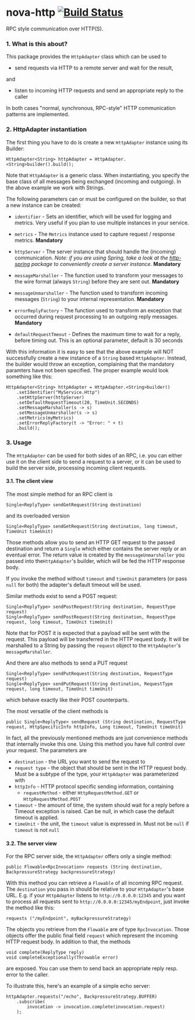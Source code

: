 nova-http [![Build Status](https://travis-ci.org/oli-d/nova-http.svg?branch=master)](https://travis-ci.org/oli-d/nova-http)
=========

RPC style communication over HTTP(S).

### 1. What is this about?
This package provides the ```HttpAdapter``` class which can be used to 
* send requests via HTTP to a remote server and wait for the result,

and

* listen to incoming HTTP requests and send an appropriate reply to the caller

In both cases "normal, synchronous, RPC-style" HTTP communication patterns are implemented.

### 2. HttpAdapter instantiation
The first thing you have to do is create a new ```HttpAdapter``` instance using its Builder:
 
```
HttpAdapter<String> httpAdapter = HttpAdapter.<String>builder().build();
```

Note that  ```HttpAdapter``` is a generic class. When instantiating, you specify the base class of
all messages being exchanged (incoming and outgoing). In the above example we work with Strings.

The following parameters can or must be configured on the builder, so that a new instance can be created:

* ```identifier``` - Sets an identifier, which will be used for logging and metrics. Very useful if you plan to use 
multiple instances in your service.

* ```metrics``` - The ```Metrics``` instance used to capture request / response metrics. **Mandatory**

* ```httpServer``` - The server instance that should handle the (incoming) communication. 
  _Note: if you are using Spring, take a look at the [http-spring](./http-spring/README.md) package to 
  conveniently create a server instance_. **Mandatory**

* ```messageMarshaller``` - The function used to transform your messages to the wire format (always ```String```)
before they are sent out. **Mandatory**

* ```messageUnmarshaller``` - The function used to transform incoming messages (```String```) to your internal 
representation. **Mandatory**

* ```errorReplyFactory``` - The function used to transform an exception that occurred during request processing to 
an outgoing reply messages. **Mandatory**

* ```defaultRequestTmeout``` - Defines the maximum time to wait for a reply, before timing out. This is an optional 
parameter, default is 30 seconds

With this information it is easy to see that the above example will NOT successfully create a new instance of
a ```String``` based ```HttpAdapter```. Instead, the builder would throw an exception, complaining that the
mandatory paramters have not been specified. The proper example would look something like this:

```
HttpAdapter<String> httpAdapter = HttpAdapter.<String>builder()
    .setIdentifier("MyService.Http")
    .setHttpServer(httpServer)
    .setDefaultRequestTimeout(20, TimeUnit.SECONDS)
    .setMessageMarshaller(s -> s)
    .setMessageUnmarshaller(s -> s)
    .setMetrics(myMetrics)
    .setErrorReplyFactory(t -> "Error: " + t)
    .build();
```

### 3. Usage

The ```HttpAdapter``` can be used for both sides of an RPC, i.e. you can either use it on the client side to send 
a request to a server, or it can be used to build the server side, processing incoming client requests.
 
#### 3.1. The client view

The most simple method for an RPC client is 

```
Single<ReplyType> sendGetRequest(String destination)
```

and its overloaded version 

```
Single<ReplyType> sendGetRequest(String destination, long timeout, TimeUnit timeUnit)
```

Those methods allow you to send an HTTP GET request to the passed destination and return a ```Single``` which either 
contains the server reply or an eventual error. The return value is created by the ```messageUnmarshaller``` you passed 
into the```HttpAdapter```'s builder, which will be fed the HTTP response body.

If you invoke the method without ```timeout``` and ```timeUnit``` parameters (or pass ```null``` for both) the adapter's
default timeout will be used.

Similar methods exist to send a POST request:
```
Single<ReplyType> sendPostRequest(String destination, RequestType request)
Single<ReplyType> sendPostRequest(String destination, RequestType request, long timeout, TimeUnit timeUnit)
```

Note that for POST it is expected that a payload will be sent with the request. This payload will
be transferred in the HTTP request body. It will be marshalled to a String by passing the ```request``` object
to the ```HttpAdapter```'s ```messageMarshaller```.

And there are also methods to send a PUT request
```
Single<ReplyType> sendPutRequest(String destination, RequestType request)
Single<ReplyType> sendPutRequest(String destination, RequestType request, long timeout, TimeUnit timeUnit)
```
which behave exactly like their POST counterparts.

The most versatile of the client methods is 
```
public Single<ReplyType> sendRequest (String destination, RequestType request, HttpSpecificInfo httpInfo, Long timeout, TimeUnit timeUnit)
```

In fact, all the previously mentioned methods are just convenience methods that internally invoke this one. Using this 
method you have full control over your request. The parameters are
* ```destination``` - the URL you want to send the request to
* ```request type``` - the object that should be sent in the HTTP request body. Must be a subtype of the type, your 
```HttpAdapter``` was parameterized with 
* ```httpInfo``` - HTTP protocol specific sending information, containing
  * ```requestMethod``` - either ```HttpRequestMethod.GET``` or ```HttpRequestMethod.POST``` 
* ```timeout``` - the amount of time, the system should wait for a reply before a Timeout exception is raised. Can be null,
in which case the default timeout is applied.
* ```timeUnit``` - the unit, the ```timeout``` value is expressed in. Must not be ```null``` if ```timeout``` is not ```null```

#### 3.2. The server view

For the RPC server side, the ```HttpAdapter``` offers only a single method:

```
public Flowable<RpcInvocation> requests (String destination, BackpressureStrategy backpressureStrategy)
```

With this method you can retrieve a ```Flowable``` of all incoming RPC request. The ```destination``` you pass in should
be relative to your ```HttpAdapter```'s base URL. E.g. if your ```HttpAdapter``` listens to 
```http://0.0.0.0:12345``` and you want to process all requests sent to ```http://0.0.0.0:12345/myEndpoint```, just 
invoke the method like this:
    
```
requests ("/myEndpoint", myBackpressureStrategy)
```

The objects you retrieve from the ```Flowable``` are of type ```RpcInvocation```. Those objects offer the public final 
field ```request``` which represent the incoming HTTP request body. In addition to that, the methods   

```
void complete(ReplyType reply)
void completeExceptionally(Throwable error)
```

are exposed. You can use them to send back an appropriate reply resp. error to the caller.

To illustrate this, here's an example of a simple echo server:

```
httpAdapter.requests("/echo", BackpressureStrategy.BUFFER)
    .subscribe(
        invocation -> invocation.complete(invocation.request)
    );
```
